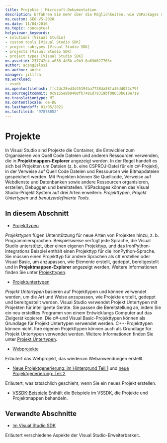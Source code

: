 ```yaml
---
title: Projekte | Microsoft-Dokumentation
description: Erfahren Sie mehr über die Möglichkeiten, wie VSPackages das Visual Studio-Projekt System erweitern können, einschließlich Projekttypen, Projekt Untertypen und benutzerdefinierter Tools.
ms.custom: SEO-VS-2020
ms.date: 11/04/2016
ms.topic: conceptual
helpviewer_keywords:
- solutions [Visual Studio]
- custom tools [Visual Studio SDK]
- project subtypes [Visual Studio SDK]
- projects [Visual Studio SDK]
- project types [Visual Studio SDK]
ms.assetid: 237742e4-a638-4d5b-a9b3-6a69d627763c
author: acangialosi
ms.author: anthc
manager: jillfra
ms.workload:
- vssdk
ms.openlocfilehash: ffc2dc28ed3d45194ba7738da58fa36dd022c79f
ms.sourcegitcommit: 0c9155e9b9408fb7481d79319bf08650b610e719
ms.translationtype: MT
ms.contentlocale: de-DE
ms.lasthandoff: 01/05/2021
ms.locfileid: "97878052"
---
```

# <a name="projects"></a>Projekte
In Visual Studio sind Projekte die Container, die Entwickler zum Organisieren von Quell Code Dateien und anderen Ressourcen verwenden, die in **Projektmappen-Explorer** angezeigt werden. In der Regel handelt es sich bei Projekten um Dateien (z. b. eine CSPROJ-Datei für ein c#-Projekt), in der Verweise auf Quell Code Dateien und Ressourcen wie Bitmapdateien gespeichert werden. Mit Projekten können Sie Quellcode, Verweise auf Webdienste und Datenbanken sowie andere Ressourcen organisieren, erstellen, Debuggen und bereitstellen. VSPackages können das Visual Studio-Projekt System auf drei Arten erweitern: *Projekttypen*, *Projekt Untertypen* und *benutzerdefinierte Tools*.

## <a name="in-this-section"></a>In diesem Abschnitt
- [Projekttypen](../../extensibility/internals/project-types.md)

 *Projekttypen* fügen Unterstützung für neue Arten von Projekten hinzu, z. b. Programmiersprachen. Beispielsweise verfügt jede Sprache, die Visual Studio unterstützt, über einen eigenen Projekttyp, und das IronPython-Integrations Beispiel enthält einen Projekttyp für die IronPython-Sprache. Sie müssen einen Projekttyp für andere Sprachen als c# erstellen oder Visual Basic, um anzupassen, wie Elemente erstellt, gedeppt, bereitgestellt und in **Projektmappen-Explorer** angezeigt werden. Weitere Informationen finden Sie unter [Projekttypen](../../extensibility/internals/project-types.md).

- [Projektuntertypen](../../extensibility/internals/project-subtypes.md)

 *Projekt Untertypen* basieren auf Projekttypen und können verwendet werden, um die Art und Weise anzupassen, wie Projekte erstellt, gedeppt und bereitgestellt werden. Visual Studio verwendet Projekt Untertypen mit Projekten für intelligente Geräte. Sie passen die Bereitstellung an, indem Sie ein neu erstelltes Programm von einem Entwicklungs Computer auf das Zielgerät kopieren. Die c#-und Visual Basic-Projekttypen können als Grundlage für Projekt Untertypen verwendet werden. C++-Projekttypen können nicht. Ihre eigenen Projekttypen können auch als Grundlage für Projekt Untertypen verwendet werden. Weitere Informationen finden Sie unter [Projekt Untertypen](../../extensibility/internals/project-subtypes.md).

- [Webprojekte](../../extensibility/internals/web-projects.md)

 Erläutert das Webprojekt, das wiederum Webanwendungen erstellt.

- [Neue Projektgenerierung: im Hintergrund Teil 1](../../extensibility/internals/new-project-generation-under-the-hood-part-one.md) und [neue Projektgenerierung: Teil 2](../../extensibility/internals/new-project-generation-under-the-hood-part-two.md)

 Erläutert, was tatsächlich geschieht, wenn Sie ein neues Projekt erstellen.

- [VSSDK-Beispiele](https://github.com/Microsoft/VSSDK-Extensibility-Samples) Enthält die Beispiele im VSSDK, die Projekte und Projektmappen behandeln.

## <a name="related-sections"></a>Verwandte Abschnitte
- [Im Visual Studio SDK](../../extensibility/internals/inside-the-visual-studio-sdk.md)

 Erläutert verschiedene Aspekte der Visual Studio-Erweiterbarkeit.

